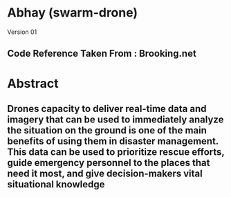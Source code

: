 # Abhay (swarm-drone)
Version 01

<h2>Code Reference Taken From : Brooking.net </h2>

<h1>
  Abstract
</h1>

<h2 style="text-justify">
Drones capacity to deliver real-time data and imagery that can be used to immediately analyze the situation on the ground is one of the main benefits of using them in disaster management. This data can be used to prioritize rescue efforts, guide emergency personnel to the places that need it most, and give decision-makers vital situational knowledge
</h2>
